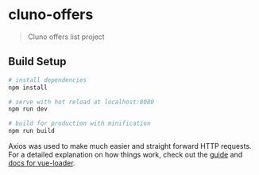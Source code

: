 # cluno-offers

> Cluno offers list project

## Build Setup

``` bash
# install dependencies
npm install

# serve with hot reload at localhost:8080
npm run dev

# build for production with minification
npm run build
```

Axios was used to make much easier and straight forward HTTP requests.
For a detailed explanation on how things work, check out the [guide](http://vuejs-templates.github.io/webpack/) and [docs for vue-loader](http://vuejs.github.io/vue-loader).
